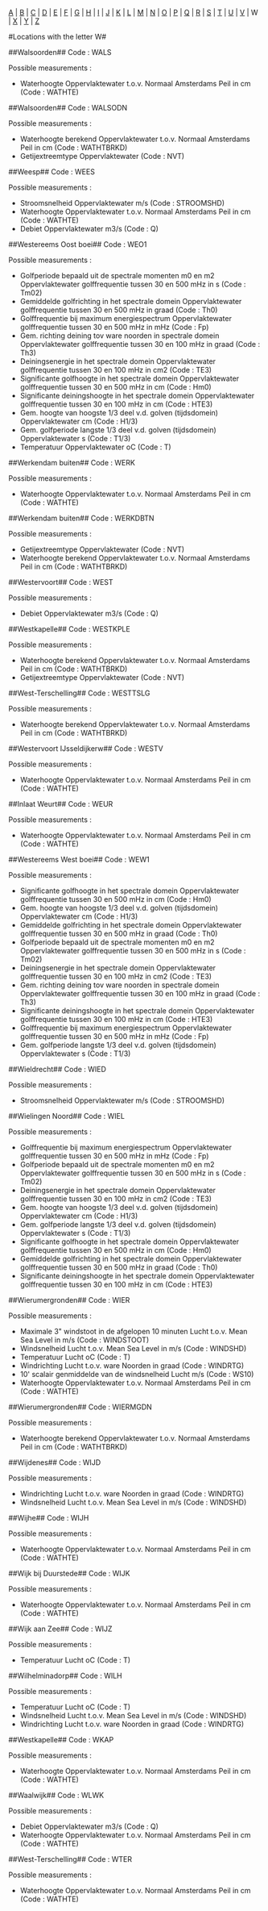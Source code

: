 [A](location_A.md) | [B](location_B.md) | [C](location_C.md) | [D](location_D.md) | [E](location_E.md) | [F](location_F.md) | [G](location_G.md) | [H](location_H.md) | [I](location_I.md) | [J](location_J.md) | [K](location_K.md) | [L](location_L.md) | [M](location_M.md) | [N](location_N.md) | [O](location_O.md) | [P](location_P.md) | [Q](location_Q.md) | [R](location_R.md) | [S](location_S.md) | [T](location_T.md) | [U](location_U.md) | [V](location_V.md) | W | [X](location_X.md) | [Y](location_Y.md) | [Z](location_Z.md)

#Locations with the letter W#


##Walsoorden##
Code : WALS

Possible measurements :
* Waterhoogte Oppervlaktewater t.o.v. Normaal Amsterdams Peil in cm (Code : WATHTE)

##Walsoorden##
Code : WALSODN

Possible measurements :
* Waterhoogte berekend Oppervlaktewater t.o.v. Normaal Amsterdams Peil in cm (Code : WATHTBRKD)
* Getijextreemtype Oppervlaktewater  (Code : NVT)

##Weesp##
Code : WEES

Possible measurements :
* Stroomsnelheid Oppervlaktewater m/s (Code : STROOMSHD)
* Waterhoogte Oppervlaktewater t.o.v. Normaal Amsterdams Peil in cm (Code : WATHTE)
* Debiet Oppervlaktewater m3/s (Code : Q)

##Westereems Oost boei##
Code : WEO1

Possible measurements :
* Golfperiode bepaald uit de spectrale momenten m0 en m2 Oppervlaktewater golffrequentie tussen 30 en 500 mHz in s (Code : Tm02)
* Gemiddelde golfrichting in het spectrale domein Oppervlaktewater golffrequentie tussen 30 en 500 mHz in graad (Code : Th0)
* Golffrequentie bij maximum energiespectrum Oppervlaktewater golffrequentie tussen 30 en 500 mHz in mHz (Code : Fp)
* Gem. richting deining tov ware noorden in spectrale domein Oppervlaktewater golffrequentie tussen 30 en 100 mHz in graad (Code : Th3)
* Deiningsenergie in het spectrale domein Oppervlaktewater golffrequentie tussen 30 en 100 mHz in cm2 (Code : TE3)
* Significante golfhoogte in het spectrale domein Oppervlaktewater golffrequentie tussen 30 en 500 mHz in cm (Code : Hm0)
* Significante deiningshoogte in het spectrale domein Oppervlaktewater golffrequentie tussen 30 en 100 mHz in cm (Code : HTE3)
* Gem. hoogte van hoogste 1/3 deel v.d. golven (tijdsdomein) Oppervlaktewater cm (Code : H1/3)
* Gem. golfperiode langste 1/3 deel v.d. golven (tijdsdomein) Oppervlaktewater s (Code : T1/3)
* Temperatuur Oppervlaktewater oC (Code : T)

##Werkendam buiten##
Code : WERK

Possible measurements :
* Waterhoogte Oppervlaktewater t.o.v. Normaal Amsterdams Peil in cm (Code : WATHTE)

##Werkendam buiten##
Code : WERKDBTN

Possible measurements :
* Getijextreemtype Oppervlaktewater  (Code : NVT)
* Waterhoogte berekend Oppervlaktewater t.o.v. Normaal Amsterdams Peil in cm (Code : WATHTBRKD)

##Westervoort##
Code : WEST

Possible measurements :
* Debiet Oppervlaktewater m3/s (Code : Q)

##Westkapelle##
Code : WESTKPLE

Possible measurements :
* Waterhoogte berekend Oppervlaktewater t.o.v. Normaal Amsterdams Peil in cm (Code : WATHTBRKD)
* Getijextreemtype Oppervlaktewater  (Code : NVT)

##West-Terschelling##
Code : WESTTSLG

Possible measurements :
* Waterhoogte berekend Oppervlaktewater t.o.v. Normaal Amsterdams Peil in cm (Code : WATHTBRKD)

##Westervoort IJsseldijkerw##
Code : WESTV

Possible measurements :
* Waterhoogte Oppervlaktewater t.o.v. Normaal Amsterdams Peil in cm (Code : WATHTE)

##Inlaat Weurt##
Code : WEUR

Possible measurements :
* Waterhoogte Oppervlaktewater t.o.v. Normaal Amsterdams Peil in cm (Code : WATHTE)

##Westereems West boei##
Code : WEW1

Possible measurements :
* Significante golfhoogte in het spectrale domein Oppervlaktewater golffrequentie tussen 30 en 500 mHz in cm (Code : Hm0)
* Gem. hoogte van hoogste 1/3 deel v.d. golven (tijdsdomein) Oppervlaktewater cm (Code : H1/3)
* Gemiddelde golfrichting in het spectrale domein Oppervlaktewater golffrequentie tussen 30 en 500 mHz in graad (Code : Th0)
* Golfperiode bepaald uit de spectrale momenten m0 en m2 Oppervlaktewater golffrequentie tussen 30 en 500 mHz in s (Code : Tm02)
* Deiningsenergie in het spectrale domein Oppervlaktewater golffrequentie tussen 30 en 100 mHz in cm2 (Code : TE3)
* Gem. richting deining tov ware noorden in spectrale domein Oppervlaktewater golffrequentie tussen 30 en 100 mHz in graad (Code : Th3)
* Significante deiningshoogte in het spectrale domein Oppervlaktewater golffrequentie tussen 30 en 100 mHz in cm (Code : HTE3)
* Golffrequentie bij maximum energiespectrum Oppervlaktewater golffrequentie tussen 30 en 500 mHz in mHz (Code : Fp)
* Gem. golfperiode langste 1/3 deel v.d. golven (tijdsdomein) Oppervlaktewater s (Code : T1/3)

##Wieldrecht##
Code : WIED

Possible measurements :
* Stroomsnelheid Oppervlaktewater m/s (Code : STROOMSHD)

##Wielingen Noord##
Code : WIEL

Possible measurements :
* Golffrequentie bij maximum energiespectrum Oppervlaktewater golffrequentie tussen 30 en 500 mHz in mHz (Code : Fp)
* Golfperiode bepaald uit de spectrale momenten m0 en m2 Oppervlaktewater golffrequentie tussen 30 en 500 mHz in s (Code : Tm02)
* Deiningsenergie in het spectrale domein Oppervlaktewater golffrequentie tussen 30 en 100 mHz in cm2 (Code : TE3)
* Gem. hoogte van hoogste 1/3 deel v.d. golven (tijdsdomein) Oppervlaktewater cm (Code : H1/3)
* Gem. golfperiode langste 1/3 deel v.d. golven (tijdsdomein) Oppervlaktewater s (Code : T1/3)
* Significante golfhoogte in het spectrale domein Oppervlaktewater golffrequentie tussen 30 en 500 mHz in cm (Code : Hm0)
* Gemiddelde golfrichting in het spectrale domein Oppervlaktewater golffrequentie tussen 30 en 500 mHz in graad (Code : Th0)
* Significante deiningshoogte in het spectrale domein Oppervlaktewater golffrequentie tussen 30 en 100 mHz in cm (Code : HTE3)

##Wierumergronden##
Code : WIER

Possible measurements :
* Maximale 3" windstoot in de afgelopen 10 minuten Lucht t.o.v. Mean Sea Level in m/s (Code : WINDSTOOT)
* Windsnelheid Lucht t.o.v. Mean Sea Level in m/s (Code : WINDSHD)
* Temperatuur Lucht oC (Code : T)
* Windrichting Lucht t.o.v. ware Noorden in graad (Code : WINDRTG)
* 10' scalair genmiddelde van de windsnelheid Lucht m/s (Code : WS10)
* Waterhoogte Oppervlaktewater t.o.v. Normaal Amsterdams Peil in cm (Code : WATHTE)

##Wierumergronden##
Code : WIERMGDN

Possible measurements :
* Waterhoogte berekend Oppervlaktewater t.o.v. Normaal Amsterdams Peil in cm (Code : WATHTBRKD)

##Wijdenes##
Code : WIJD

Possible measurements :
* Windrichting Lucht t.o.v. ware Noorden in graad (Code : WINDRTG)
* Windsnelheid Lucht t.o.v. Mean Sea Level in m/s (Code : WINDSHD)

##Wijhe##
Code : WIJH

Possible measurements :
* Waterhoogte Oppervlaktewater t.o.v. Normaal Amsterdams Peil in cm (Code : WATHTE)

##Wijk bij Duurstede##
Code : WIJK

Possible measurements :
* Waterhoogte Oppervlaktewater t.o.v. Normaal Amsterdams Peil in cm (Code : WATHTE)

##Wijk aan Zee##
Code : WIJZ

Possible measurements :
* Temperatuur Lucht oC (Code : T)

##Wilhelminadorp##
Code : WILH

Possible measurements :
* Temperatuur Lucht oC (Code : T)
* Windsnelheid Lucht t.o.v. Mean Sea Level in m/s (Code : WINDSHD)
* Windrichting Lucht t.o.v. ware Noorden in graad (Code : WINDRTG)

##Westkapelle##
Code : WKAP

Possible measurements :
* Waterhoogte Oppervlaktewater t.o.v. Normaal Amsterdams Peil in cm (Code : WATHTE)

##Waalwijk##
Code : WLWK

Possible measurements :
* Debiet Oppervlaktewater m3/s (Code : Q)
* Waterhoogte Oppervlaktewater t.o.v. Normaal Amsterdams Peil in cm (Code : WATHTE)

##West-Terschelling##
Code : WTER

Possible measurements :
* Waterhoogte Oppervlaktewater t.o.v. Normaal Amsterdams Peil in cm (Code : WATHTE)
